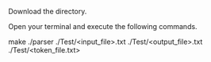Download the directory.

Open your terminal and execute the following commands.

make
./parser ./Test/<input_file>.txt ./Test/<output_file>.txt ./Test/<token_file.txt>
